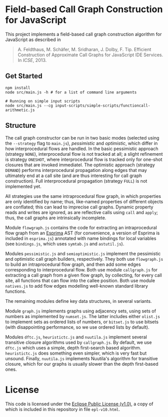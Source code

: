 # Field-based Call Graph Construction for JavaScript #

This project implements a field-based call graph construction algorithm for JavaScript as described in

> A. Feldthaus, M. Schäfer, M. Sridharan, J. Dolby, F. Tip. Efficient Construction of Approximate Call Graphs for JavaScript IDE Services. In *ICSE*, 2013.


## Get Started
```
npm install
node src/main.js -h # for a list of command line arguments

# Running on simple input scripts
node src/main.js --cg input-scripts/simple-scripts/functioncall-arithmetic.js
```

## Structure

The call graph constructor can be run in two basic modes (selected using the `--strategy` flag to `main.js`), *pessimistic* and *optimistic*, which differ in how interprocedural flows are handled. In the basic pessimistic approach (strategy `NONE`), interprocedural flow is not tracked at all; a slight refinement is strategy `ONESHOT`, where interprocedural flow is tracked only for one-shot closures that are invoked immediatel. The optimistic approach (strategy `DEMAND`) performs interprocedural propagation along edges that may ultimately end at a call site (and are thus interesting for call graph construction). Full interprocedural propagation (strategy `FULL`) is not implemented yet.

All strategies use the same intraprocedural flow graph, in which properties are only identified by name; thus, like-named properties of different objects are conflated; this can lead to imprecise call graphs. Dynamic property reads and writes are ignored, as are reflective calls using `call` and `apply`; thus, the call graphs are intrinsically incomplete.

Module `flowgraph.js` contains the code for extracting an intraprocedural flow graph from an [Esprima](esprima.org) AST (for convenience, a version of Esprima is included in `esprima.js`) annotated with name bindings for local variables (see `bindings.js`, which uses `symtab.js` and `astutil.js`).

Modules `pessimistic.js` and `semioptimistic.js` implement the pessimistic and optimistic call graph builders, respectively. They both use `flowgraph.js` to build an intraprocedural flow graph, and then add some edges corresponding to interprocedural flow. Both use module `callgraph.js` for extracting a call graph from a given flow graph, by collecting, for every call site, all functions that can flow into the callee position. Both use module `natives.js` to add flow edges modelling well-known standard library functions.

The remaining modules define key data structures, in several variants.

Module `graph.js` implements graphs using adjacency sets, using sets of numbers as implemented by `numset.js`. The latter includes either `olist.js` to implement sets as ordered lists of numbers, or `bitset.js` to use bitsets (with disappointing performance, so we use ordered lists by default).

Modules `dftc.js`, `heuristictc.js` and `nuutila.js` implement several transitive closure algorithms used by `callgraph.js`. By default, we use `dftc.js` which uses a simple, depth first-search based algorithm. `heuristictc.js` does something even simpler, which is very fast but unsound. Finally, `nuutila.js` implements Nuutila's algorithm for transitive closure, which for our graphs is usually slower than the depth first-based ones.


# License #

This code is licensed under the [Eclipse Public License (v1.0)](http://www.eclipse.org/legal/epl-v10.html), a copy of which is included in this repository in file `epl-v10.html`.